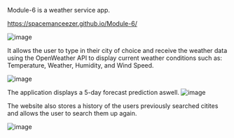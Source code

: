 Module-6 is a weather service app. 

https://spacemanceezer.github.io/Module-6/

![image](https://github.com/SpacemanCeezer/Module-6/assets/64385882/1f98c374-efe4-4ea4-9a03-a5e8186d3b25)

It allows the user to type in their city of choice and receive the weather data using the OpenWeather API to display current weather conditions such as:
Temperature, Weather, Humidity, and Wind Speed.

![image](https://github.com/SpacemanCeezer/Module-6/assets/64385882/50895f13-9855-4d1d-ba2f-3bfac5f0869d)

The application displays a 5-day forecast prediction aswell.
![image](https://github.com/SpacemanCeezer/Module-6/assets/64385882/5164efc8-646e-4b43-b628-f980a65a33c8)

The website also stores a history of the users previously searched citites and allows the user to search them up again.

![image](https://github.com/SpacemanCeezer/Module-6/assets/64385882/21c7af8f-d221-4064-add7-3fa4dd2f6504)

